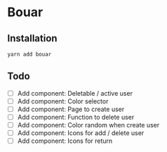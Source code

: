 # Bouar

## Installation

```bash
yarn add bouar
```

## Todo

- [ ] Add component: Deletable / active user
- [ ] Add component: Color selector
- [ ] Add component: Page to create user
- [ ] Add component: Function to delete user
- [ ] Add component: Color random when create user
- [ ] Add component: Icons for add / delete user
- [ ] Add component: Icons for return
